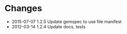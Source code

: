 # Changes

* 2015-07-07 1.2.5 Update gemspec to use file manifest
* 2012-03-14 1.2.4 Update docs, tests
